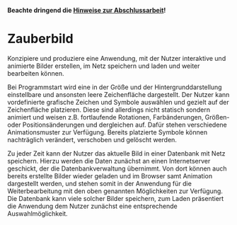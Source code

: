 **Beachte dringend die [Hinweise zur Abschlussarbeit](https://github.com/JirkaDellOro/EIA2-Inverted/wiki/Hinweise-zur-Abschlussarbeit)!**  

# Zauberbild
Konzipiere und produziere eine Anwendung, mit der Nutzer interaktive und animierte Bilder erstellen, im Netz speichern und laden und weiter bearbeiten können.  

Bei Programmstart wird eine in der Größe und der Hintergrunddarstellung einstellbare und ansonsten leere Zeichenfläche dargestellt. Der Nutzer kann vordefinierte grafische Zeichen und Symbole auswählen und gezielt auf der Zeichenfläche platzieren. Diese sind allerdings nicht statisch sondern animiert und weisen z.B. fortlaufende Rotationen, Farbänderungen, Größen- oder Positionsänderungen und dergleichen auf. Dafür stehen verschiedene Animationsmuster zur Verfügung. Bereits platzierte Symbole können nachträglich verändert, verschoben und gelöscht werden.

Zu jeder Zeit kann der Nutzer das aktuelle Bild in einer Datenbank mit Netz speichern. Hierzu werden die Daten zunächst an einen Internetserver geschickt, der die Datenbankverwaltung übernimmt. Von dort können auch bereits erstellte Bilder wieder geladen und im Browser samt Animation dargestellt werden, und stehen somit in der Anwendung für die Weiterbearbeitung mit den oben genannten Möglichkeiten zur Verfügung. Die Datenbank kann viele solcher Bilder speichern, zum Laden präsentiert die Anwendung dem Nutzer zunächst eine entsprechende Auswahlmöglichkeit.